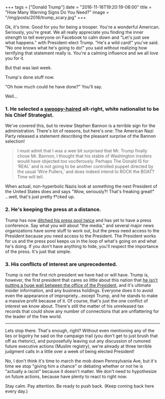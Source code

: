 +++
tags = ["Donald Trump"]
date = "2016-11-16T19:20:19-08:00"
title = "How Many Warning Signs Do You Need?"
image = "/img/posts/2016/trump_scary.jpg"
+++

Ok, it's time. Good for you for being a trooper. You're a wonderful American. Seriously, you're great. We all really appreciate you finding the inner strength to tell everyone on Facebook to calm down and "Let's just see what happens." with President-elect Trump. "He's a wild card!" you've said. "No one knows what he's going to do!" you said without realizing how terrifying that statement really is. You're a calming influence and we all love you for it.

But that was last week.

Trump's done stuff now.

"Oh how much could he have done?" You'll say.

Well...

### 1. He selected a [swoopy-haired](/2016/11/the-new-karl-rove-has-swoopy-hair/) alt-right, white nationalist to be his Chief Strategist.

We've covered this, but to review Stephen Bannon is a terrible sign for the administration. There's lot of reasons, but here's one: The American Nazi Party released a statement describing the pleasant surprise of the Bannon selection!

> I must admit that I was a wee bit surprised that Mr. Trump finally chose Mr. Bannon, I thought that his stable of Washington insiders would have objected too vociferously. Perhaps The Donald IS for ‘REAL’ and is not going to be another controlled puppet directed by the usual ‘Wire Pullers,’ and does indeed intend to ROCK the BOAT? Time will tell.

When actual, non-hyperbolic Nazis look at something the next President of the United States does and says "Wow, seriously?! That's freaking great!" ...well, that's just pretty f*cked up.

### 2. He's keeping the press at a distance.

Trump has now [ditched his press pool twice](https://www.washingtonpost.com/lifestyle/style/trump-dumps-his-press-pool-again-raising-concerns-about-future-access/2016/11/16/207e4858-ac1d-11e6-977a-1030f822fc35_story.html?tid=sm_fb) and has yet to have a press conference. Say what you will about "the media," and several major news organizations have some stuff to work out, but the press need access to the President because _you_ need access to the President. The President works for us and the press pool keeps us in the loop of what's going on and what he's doing. If you don't have anything to hide, you'll respect the importance of the press. It's just that simple.

### 3. His conflicts of interest are unprecedented.

Trump is not the first rich president we have had or will have. Trump is, however, the first president that cares so little about this nation that [he isn't putting a huge wall between the office of the President](https://www.washingtonpost.com/opinions/trumps-blind-trust-is-neither-blind-nor-trustworthy/2016/11/15/6eeca1fc-aaa5-11e6-a31b-4b6397e625d0_story.html?utm_term=.246c54962924), and it's ultimate insider information, and any business holdings. Everyone does it to avoid even the appearance of impropriety...except Trump, and he stands to make a massive profit because of it. Of course, that's just the one conflict of interest we know about. There's still the matter of his unreleased tax records that could show any number of connections that are unflattering for the leader of the free world.

---

Lets stop there. That's enough, right? Without even mentioning any of the lies or bigotry he said on the campaign trail (you don't get to just brush that off as rhetoric), and purposefully leaving out any discussion of rumored future executive actions (Muslim registry), we're already at three terrible judgment calls in a little over a week of being elected President!

No, I don't think it's time to march the mob down Pennsylvania Ave, but it's time we stop "giving him a chance" or debating whether or not he is "actually a racist" because it doesn't matter. We don't need to hypothesize on future actions, because have plenty to react to right now.

Stay calm. Pay attention. Be ready to push back. (Keep coming back here every day.)